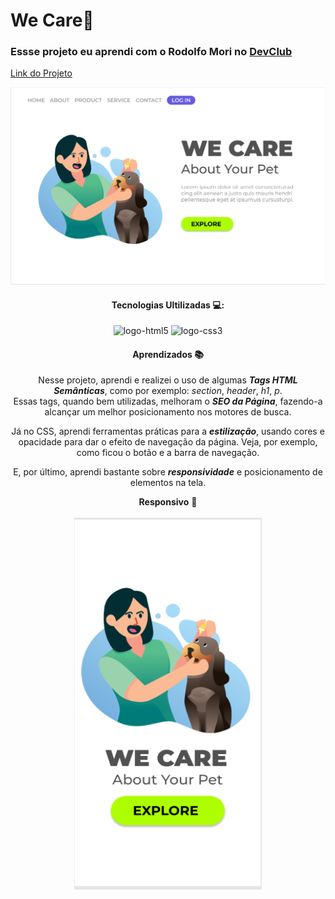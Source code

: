 <h1> We Care🐾</h1>

<h3>Essse projeto eu aprendi com o Rodolfo Mori no <a href="https://rodolfomori.com.br/devclub-n1/">DevClub</a></h3>

<a href="https://danmoraes1.github.io/WeCare/">Link do Projeto<a/>

<img src="https://github.com/Danmoraes1/WeCare/blob/main/imgs/WecareTela1.png?raw=true"> 

<div align="center">
  
<h4> Tecnologias Ultilizadas 💻: </h4>
<img src="https://img.shields.io/badge/HTML5-E34F26?style=for-the-badge&logo=html5&logoColor=white" alt="logo-html5">
<img src="https://img.shields.io/badge/CSS3-1572B6?style=for-the-badge&logo=css3&logoColor=white" alt="logo-css3">

<h4> Aprendizados 📚 </h4>
<p>Nesse projeto, aprendi e realizei o uso de algumas <strong><i>Tags HTML Semânticas</i></strong>, como por exemplo: <i>section</i>, <i>header</i>, <i>h1</i>, <i>p</i>.<br>
Essas tags, quando bem utilizadas, melhoram o <strong><i>SEO da Página</i></strong>, fazendo-a alcançar um melhor posicionamento nos motores de busca.</p>

<p>Já no CSS, aprendi ferramentas práticas para a <strong><i>estilização</i></strong>, usando cores e opacidade para dar o efeito de navegação da página. Veja, por exemplo, como ficou o botão e a barra de navegação.</p>

<p>E, por último, aprendi bastante sobre <strong><i>responsividade</i></strong> e posicionamento de elementos na tela.</p>




<strong>Responsivo</strong> 📱
<br>
<br>
<img src="https://github.com/Danmoraes1/WeCare/blob/main/imgs/Wecareresponsive1.png?raw=true" >  
</div>
